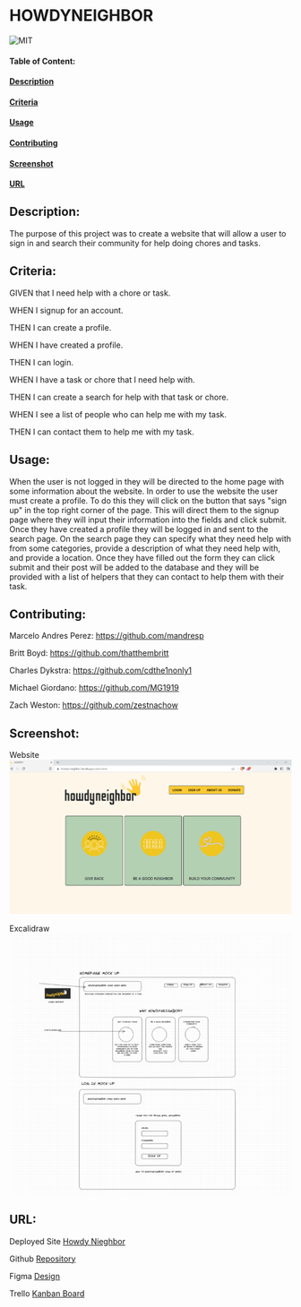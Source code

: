 # HOWDYNEIGHBOR

![MIT](https://img.shields.io/badge/License-MIT-blue)

#### Table of Content:

#### [Description](#description)

#### [Criteria](#criteria)

#### [Usage](#usage)

#### [Contributing](#contributing)

#### [Screenshot](#screenshot)

#### [URL](#url)

## Description:

The purpose of this project was to create a website that will allow a user to sign in and search their community for help doing chores and tasks.

## Criteria:

GIVEN that I need help with a chore or task.

WHEN I signup for an account.

THEN I can create a profile.

WHEN I have created a profile.

THEN I can login.

WHEN I have a task or chore that I need help with.

THEN I can create a search for help with that task or chore.

WHEN I see a list of people who can help me with my task.

THEN I can contact them to help me with my task.

## Usage:

When the user is not logged in they will be directed to the home page with some information about the website. In order to use the website the user must create a profile. To do this they will click on the button that says "sign up" in the top right corner of the page. This will direct them to the signup page where they will input their information into the fields and click submit. Once they have created a profile they will be logged in and sent to the search page. On the search page they can specify what they need help with from some categories, provide a description of what they need help with, and provide a location. Once they have filled out the form they can click submit and their post will be added to the database and they will be provided with a list of helpers that they can contact to help them with their task.

## Contributing:

Marcelo Andres Perez: https://github.com/mandresp

Britt Boyd: https://github.com/thatthembritt

Charles Dykstra: https://github.com/cdthe1nonly1

Michael Giordano: https://github.com/MG1919

Zach Weston: https://github.com/zestnachow

## Screenshot:
Website
![Screenshot](./assets/website-Screenshot.png)

Excalidraw
![Screenshot](./assets/excalidrawscreenshot.png)

## URL:
Deployed Site
[Howdy Nieghbor](howdy-neighbor.herokuapp.com/)

Github
[Repository](https://github.com/thatthembritt/howdyNeighbor)

Figma
[Design](https://www.figma.com/file/GvvqGzQppxUl3xzYcWsmcF/howdyneighbor?node-id=0%3A1&t=VPTT4d01lDSWVVWb-0)

Trello
[Kanban Board](https://trello.com/b/tdXd0ti9/howdy-neighbor)
